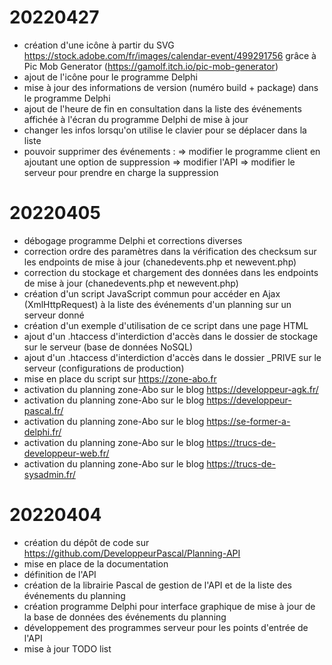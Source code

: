 # 20220427
* création d'une icône à partir du SVG https://stock.adobe.com/fr/images/calendar-event/499291756 grâce à Pic Mob Generator (https://gamolf.itch.io/pic-mob-generator)
* ajout de l'icône pour le programme Delphi
* mise à jour des informations de version (numéro build + package) dans le programme Delphi
* ajout de l'heure de fin en consultation dans la liste des événements affichée à l'écran du programme Delphi de mise à jour
* changer les infos lorsqu'on utilise le clavier pour se déplacer dans la liste
* pouvoir supprimer des événements :
=> modifier le programme client en ajoutant une option de suppression
=> modifier l'API
=> modifier le serveur pour prendre en charge la suppression


# 20220405
* débogage programme Delphi et corrections diverses
* correction ordre des paramètres dans la vérification des checksum sur les endpoints de mise à jour (chanedevents.php et newevent.php)
* correction du stockage et chargement des données dans les endpoints de mise à jour (chanedevents.php et newevent.php)
* création d'un script JavaScript commun pour accéder en Ajax (XmlHttpRequest) à la liste des événements d'un planning sur un serveur donné
* création d'un exemple d'utilisation de ce script dans une page HTML
* ajout d'un .htaccess d'interdiction d'accès dans le dossier de stockage sur le serveur (base de données NoSQL)
* ajout d'un .htaccess d'interdiction d'accès dans le dossier _PRIVE sur le serveur (configurations de production)
* mise en place du script sur https://zone-abo.fr
* activation du planning zone-Abo sur le blog https://developpeur-agk.fr/
* activation du planning zone-Abo sur le blog https://developpeur-pascal.fr/
* activation du planning zone-Abo sur le blog https://se-former-a-delphi.fr/
* activation du planning zone-Abo sur le blog https://trucs-de-developpeur-web.fr/
* activation du planning zone-Abo sur le blog https://trucs-de-sysadmin.fr/

# 20220404
* création du dépôt de code sur https://github.com/DeveloppeurPascal/Planning-API
* mise en place de la documentation
* définition de l'API
* création de la librairie Pascal de gestion de l'API et de la liste des événements du planning
* création programme Delphi pour interface graphique de mise à jour de la base de données des événements du planning
* développement des programmes serveur pour les points d'entrée de l'API
* mise à jour TODO list
